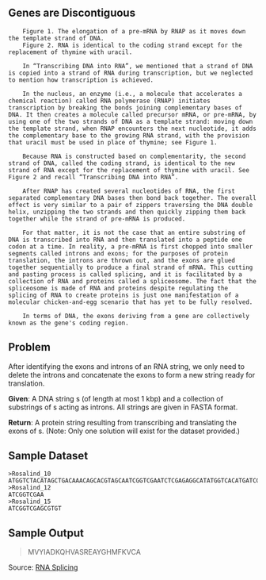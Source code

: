 ## Genes are Discontiguous
```
    Figure 1. The elongation of a pre-mRNA by RNAP as it moves down the template strand of DNA.
    Figure 2. RNA is identical to the coding strand except for the replacement of thymine with uracil.

    In “Transcribing DNA into RNA”, we mentioned that a strand of DNA is copied into a strand of RNA during transcription, but we neglected to mention how transcription is achieved.

    In the nucleus, an enzyme (i.e., a molecule that accelerates a chemical reaction) called RNA polymerase (RNAP) initiates transcription by breaking the bonds joining complementary bases of DNA. It then creates a molecule called precursor mRNA, or pre-mRNA, by using one of the two strands of DNA as a template strand: moving down the template strand, when RNAP encounters the next nucleotide, it adds the complementary base to the growing RNA strand, with the provision that uracil must be used in place of thymine; see Figure 1.

    Because RNA is constructed based on complementarity, the second strand of DNA, called the coding strand, is identical to the new strand of RNA except for the replacement of thymine with uracil. See Figure 2 and recall “Transcribing DNA into RNA”.

    After RNAP has created several nucleotides of RNA, the first separated complementary DNA bases then bond back together. The overall effect is very similar to a pair of zippers traversing the DNA double helix, unzipping the two strands and then quickly zipping them back together while the strand of pre-mRNA is produced.

    For that matter, it is not the case that an entire substring of DNA is transcribed into RNA and then translated into a peptide one codon at a time. In reality, a pre-mRNA is first chopped into smaller segments called introns and exons; for the purposes of protein translation, the introns are thrown out, and the exons are glued together sequentially to produce a final strand of mRNA. This cutting and pasting process is called splicing, and it is facilitated by a collection of RNA and proteins called a spliceosome. The fact that the spliceosome is made of RNA and proteins despite regulating the splicing of RNA to create proteins is just one manifestation of a molecular chicken-and-egg scenario that has yet to be fully resolved.

    In terms of DNA, the exons deriving from a gene are collectively known as the gene's coding region.
```
## Problem

After identifying the exons and introns of an RNA string, we only need to delete the introns and concatenate the exons to form a new string ready for translation.

**Given**: A DNA string s (of length at most 1 kbp) and a collection of substrings of s acting as introns. All strings are given in FASTA format.

**Return**: A protein string resulting from transcribing and translating the exons of s. (Note: Only one solution will exist for the dataset provided.)
## Sample Dataset

```
>Rosalind_10
ATGGTCTACATAGCTGACAAACAGCACGTAGCAATCGGTCGAATCTCGAGAGGCATATGGTCACATGATCGGTCGAGCGTGTTTCAAAGTTTGCGCCTAG
>Rosalind_12
ATCGGTCGAA
>Rosalind_15
ATCGGTCGAGCGTGT
```

## Sample Output

> MVYIADKQHVASREAYGHMFKVCA

Source: [RNA Splicing](http://rosalind.info/problems/splc/)